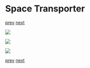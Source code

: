 # Space Transporter

[prev](space-transporter.md) [next](02-liftoff-prep-ladder.md)

![](01-landing-pad-perspective.png)

![](01-landing-pad-rear.png)

![](01-landing-pad-top.png)

[prev](space-transporter.md) [next](02-liftoff-prep-ladder.md)